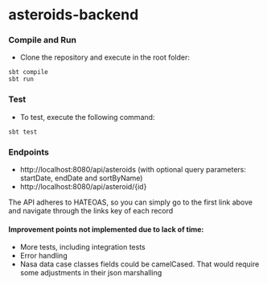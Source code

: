 # asteroids-backend

### Compile and Run
* Clone the repository and execute in the root folder:

```
sbt compile
sbt run
```

### Test
* To test, execute the following command:
```
sbt test
```

### Endpoints
* http://localhost:8080/api/asteroids (with optional query parameters: startDate, endDate and sortByName)
* http://localhost:8080/api/asteroid/{id}

The API adheres to HATEOAS, so you can simply go to the first link above and navigate through the links key of each record

#### Improvement points not implemented due to lack of time:
* More tests, including integration tests
* Error handling
* Nasa data case classes fields could be camelCased. That would require some adjustments in their json marshalling